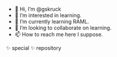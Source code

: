 - 👋 Hi, I’m @gskruck
- 👀 I’m interested in learning.
- 🌱 I’m currently learning RAML.
- 💞️ I’m looking to collaborate on learning.
- 📫 How to reach me here I suppose.

✨ special 
✨ repository
